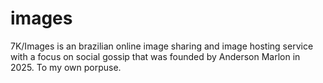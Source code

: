 # images
7K/Images is an brazilian online image sharing and image hosting service with a focus on social gossip that was founded by Anderson Marlon in 2025. To my own porpuse.
